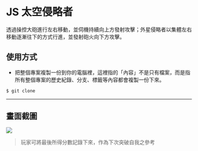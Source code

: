 # JS 太空侵略者

透過操控大砲進行左右移動，並伺機持續向上方發射攻擊；外星侵略者以集體左右移動逐漸往下的方式行進，並發射砲火向下方攻擊。

## 使用方式
- 把整個專案複製一份到你的電腦裡，這裡指的「內容」不是只有檔案，而是指所有整個專案的歷史紀錄、分支、標籤等內容都會複製一份下來。
```sh
$ git clone
```

----

## 畫面截圖
![](https://i.imgur.com/Bempv6l.gif)
> 玩家可將最後所得分數記錄下來，作為下次突破自我之參考
